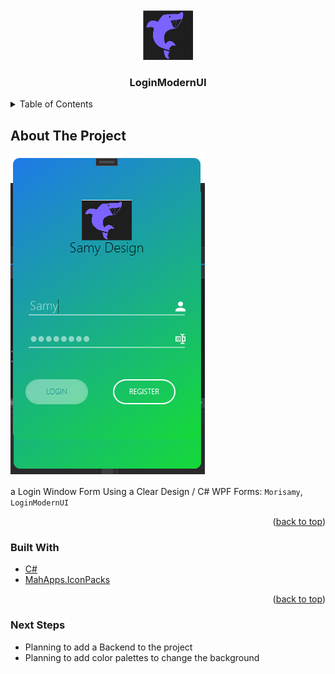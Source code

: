 

<!-- PROJECT LOGO -->
<br />
<div align="center">
  <a href="https://github.com/Morisamy/LoginModernUI">
    <img src="https://github.com/Morisamy/LoginModernUI/blob/master/LoginModernUI/Images/2.PNG" alt="Logo" width="80" height="80">
  </a>

<h3 align="center">LoginModernUI</h3>

  
</div>



<!-- TABLE OF CONTENTS -->
<details>
  <summary>Table of Contents</summary>
  <ol>
    <li>
      <a href="#about-the-project">About The Project</a>
      <ul>
        <li><a href="#built-with">Built With</a></li>
      </ul>
    </li>
  <li>
      <a href="#next-steps">Next Steps</a>
  </li>
   
  </ol>
</details>



<!-- ABOUT THE PROJECT -->
## About The Project
![GitHub Logo](https://github.com/Morisamy/LoginModernUI/blob/master/Login.png)


a Login Window Form Using a Clear Design
/ C# WPF Forms: `Morisamy`, `LoginModernUI`

<p align="right">(<a href="#top">back to top</a>)</p>



### Built With

* [C#](https://dotnet.microsoft.com/apps/aspnet/web-apps/)
* [MahApps.IconPacks](https://materialdesignicons.com/)
<p align="right">(<a href="#top">back to top</a>)</p>


### Next Steps

* Planning to add a Backend to the project
* Planning to add color palettes to change the background


